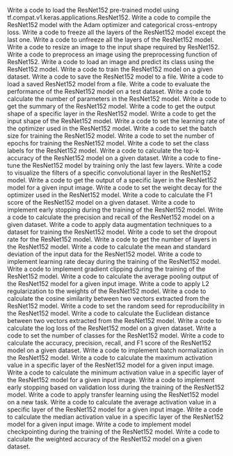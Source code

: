 Write a code to load the ResNet152 pre-trained model using tf.compat.v1.keras.applications.ResNet152.
Write a code to compile the ResNet152 model with the Adam optimizer and categorical cross-entropy loss.
Write a code to freeze all the layers of the ResNet152 model except the last one.
Write a code to unfreeze all the layers of the ResNet152 model.
Write a code to resize an image to the input shape required by ResNet152.
Write a code to preprocess an image using the preprocessing function of ResNet152.
Write a code to load an image and predict its class using the ResNet152 model.
Write a code to train the ResNet152 model on a given dataset.
Write a code to save the ResNet152 model to a file.
Write a code to load a saved ResNet152 model from a file.
Write a code to evaluate the performance of the ResNet152 model on a test dataset.
Write a code to calculate the number of parameters in the ResNet152 model.
Write a code to get the summary of the ResNet152 model.
Write a code to get the output shape of a specific layer in the ResNet152 model.
Write a code to get the input shape of the ResNet152 model.
Write a code to set the learning rate of the optimizer used in the ResNet152 model.
Write a code to set the batch size for training the ResNet152 model.
Write a code to set the number of epochs for training the ResNet152 model.
Write a code to set the class labels for the ResNet152 model.
Write a code to calculate the top-k accuracy of the ResNet152 model on a given dataset.
Write a code to fine-tune the ResNet152 model by training only the last few layers.
Write a code to visualize the filters of a specific convolutional layer in the ResNet152 model.
Write a code to get the output of a specific layer in the ResNet152 model for a given input image.
Write a code to set the weight decay for the optimizer used in the ResNet152 model.
Write a code to calculate the F1 score of the ResNet152 model on a given dataset.
Write a code to implement early stopping during the training of the ResNet152 model.
Write a code to calculate the precision and recall of the ResNet152 model on a given dataset.
Write a code to apply data augmentation techniques to a dataset for training the ResNet152 model.
Write a code to set the dropout rate for the ResNet152 model.
Write a code to get the number of layers in the ResNet152 model.
Write a code to calculate the mean and standard deviation of the input data for the ResNet152 model.
Write a code to implement learning rate decay during the training of the ResNet152 model.
Write a code to implement gradient clipping during the training of the ResNet152 model.
Write a code to calculate the average pooling output of the ResNet152 model for a given input image.
Write a code to apply L2 regularization to the weights of the ResNet152 model.
Write a code to calculate the cosine similarity between two vectors extracted from the ResNet152 model.
Write a code to set the random seed for reproducibility in the ResNet152 model.
Write a code to calculate the Euclidean distance between two vectors extracted from the ResNet152 model.
Write a code to calculate the log loss of the ResNet152 model on a given dataset.
Write a code to set the number of classes for the ResNet152 model.
Write a code to calculate the accuracy, precision, recall, and F1 score of the ResNet152 model on a given dataset.
Write a code to implement batch normalization in the ResNet152 model.
Write a code to calculate the maximum activation value in a specific layer of the ResNet152 model for a given input image.
Write a code to calculate the minimum activation value in a specific layer of the ResNet152 model for a given input image.
Write a code to implement early stopping based on validation loss during the training of the ResNet152 model.
Write a code to apply transfer learning using the ResNet152 model on a new task.
Write a code to calculate the average activation value in a specific layer of the ResNet152 model for a given input image.
Write a code to calculate the median activation value in a specific layer of the ResNet152 model for a given input image.
Write a code to implement model checkpointing during the training of the ResNet152 model.
Write a code to calculate the weighted accuracy of the ResNet152 model on a given dataset.